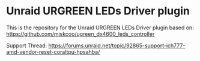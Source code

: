 # Unraid URGREEN LEDs Driver plugin

This is the repository for the Unraid URGREEN LEDs Driver plugin based on: https://github.com/miskcoo/ugreen_dx4600_leds_controller

Support Thread: https://forums.unraid.net/topic/92865-support-ich777-amd-vendor-reset-coraltpu-hpsahba/